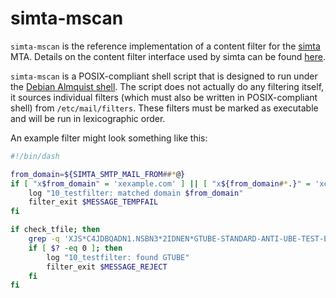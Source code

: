 # simta-mscan

`simta-mscan` is the reference implementation of a content filter
for the [simta](https://github.com/simta/simta/) MTA. Details
on the content filter interface used by simta can be found
[here](https://github.com/simta/simta/blob/main/doc/content_filter.md).

`simta-mscan` is a POSIX-compliant shell script
that is designed to run under the [Debian Almquist
shell](https://git.kernel.org/pub/scm/utils/dash/dash.git/). The
script does not actually do any filtering itself, it sources
individual filters (which must also be written in POSIX-compliant
shell) from `/etc/mail/filters`. These filters must be marked as
executable and will be run in lexicographic order.

An example filter might look something like this:

```sh
#!/bin/dash

from_domain=${SIMTA_SMTP_MAIL_FROM##*@}
if [ "x$from_domain" = 'xexample.com' ] || [ "x${from_domain#*.}" = 'xexample.com' ]; then
    log "10_testfilter: matched domain $from_domain"
    filter_exit $MESSAGE_TEMPFAIL
fi

if check_tfile; then
    grep -q 'XJS*C4JDBQADN1.NSBN3*2IDNEN*GTUBE-STANDARD-ANTI-UBE-TEST-EMAIL*C.34X' $SIMTA_TFILE
    if [ $? -eq 0 ]; then
        log "10_testfilter: found GTUBE"
        filter_exit $MESSAGE_REJECT
    fi
fi
```
